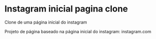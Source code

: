 # Instagram inicial pagina clone
Clone de uma página inicial do instagram

Projeto de página baseado na página inicial do instagram: instagram.com
